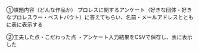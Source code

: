 ①課題内容（どんな作品か）
プロレスに関するアンケート（好きな団体・好きなプロレスラー・ベストバウト）に答えてもらい、名前・メールアドレスとともに表に表示する

②工夫した点・こだわった点
・アンケート入力結果をCSVで保存し、表に表示した


